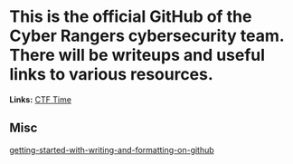 # This is the official GitHub of the Cyber Rangers cybersecurity team. There will be writeups and useful links to various resources.
  **Links:**
    [CTF Time](https://ctftime.org/team/87478)

## Misc
  [getting-started-with-writing-and-formatting-on-github](https://docs.github.com/ru/get-started/writing-on-github/getting-started-with-writing-and-formatting-on-github/basic-writing-and-formatting-syntax)
